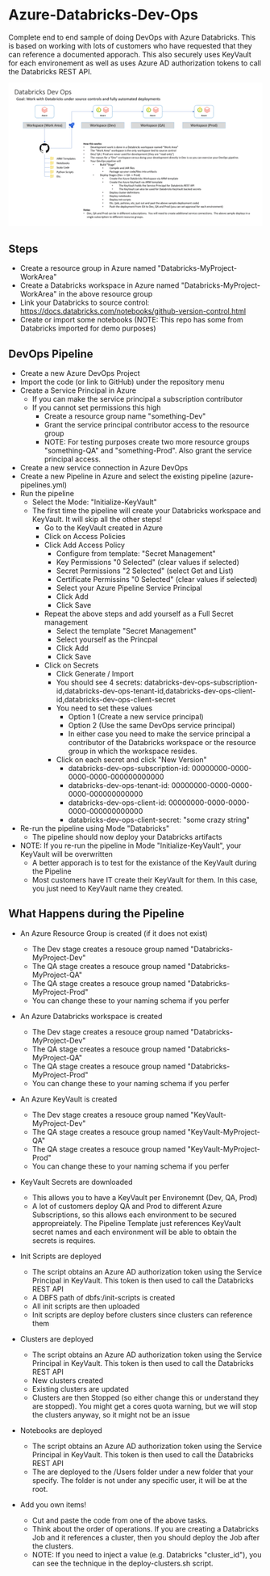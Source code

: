 # Azure-Databricks-Dev-Ops
Complete end to end sample of doing DevOps with Azure Databricks.  This is based on working with lots of customers who have requested that they can reference a documented apporach. This also securely uses KeyVault for each environement as well as uses Azure AD authorization tokens to call the Databricks REST API.


![alt tag](https://raw.githubusercontent.com/AdamPaternostro/Azure-Databricks-Dev-Ops/master/images/Databricks-Dev-Ops.gif)


## Steps
- Create a resource group in Azure named "Databricks-MyProject-WorkArea"
- Create a Databricks workspace in Azure named "Databricks-MyProject-WorkArea" in the above resource group
- Link your Databricks to source control: https://docs.databricks.com/notebooks/github-version-control.html
- Create or import some notebooks (NOTE: This repo has some from Databricks imported for demo purposes)

## DevOps Pipeline
- Create a new Azure DevOps Project
- Import the code (or link to GitHub) under the repository menu
- Create a Service Principal in Azure
   - If you can make the service principal a subscription contributor 
   - If you cannot set permissions this high
      - Create a resource group name "something-Dev"
      - Grant the service principal contributor access to the resource group
      - NOTE: For testing purposes create two more resource groups "something-QA" and "something-Prod".  Also grant the service principal access.
- Create a new service connection in Azure DevOps
- Create a new Pipeline in Azure and select the existing pipeline (azure-pipelines.yml)
- Run the pipeline
  - Select the Mode: "Initialize-KeyVault"
  - The first time the pipeline will create your Databricks workspace and KeyVault.  It will skip all the other steps!
     - Go to the KeyVault created in Azure
     - Click on Access Policies
     - Click Add Access Policy
        - Configure from template: "Secret Management"
        - Key Permissions "0 Selected" (clear values if selected)
        - Secret Permissions "2 Selected" (select Get and List)
        - Certificate Permissins "0 Selected" (clear values if selected)
        - Select your Azure Pipeline Service Principal
        - Click Add
        - Click Save
     - Repeat the above steps and add yourself as a Full Secret management 
        - Select the template "Secret Management"
        - Select yourself as the Princpal
        - Click Add
        - Click Save
     - Click on Secrets
       - Click Generate / Import
       - You should see 4 secrets: databricks-dev-ops-subscription-id,databricks-dev-ops-tenant-id,databricks-dev-ops-client-id,databricks-dev-ops-client-secret
       - You need to set these values
          - Option 1 (Create a new service principal)
          - Option 2 (Use the same DevOps service principal)
          - In either case you need to make the service principal a contributor of the Databricks workspace or the resource group in which the workspace resides.
       - Click on each secret and click "New Version"
          - databricks-dev-ops-subscription-id: 00000000-0000-0000-0000-000000000000
          - databricks-dev-ops-tenant-id: 00000000-0000-0000-0000-000000000000
          - databricks-dev-ops-client-id: 00000000-0000-0000-0000-000000000000
          - databricks-dev-ops-client-secret: "some crazy string"
- Re-run the pipeline using Mode "Databricks"
  - The pipeline should now deploy your Databricks artifacts  
- NOTE: If you re-run the pipeline in Mode "Initialize-KeyVault", your KeyVault will be overwritten
  - A better apporach is to test for the existance of the KeyVault during the Pipeline
  - Most customers have IT create their KeyVault for them.  In this case, you just need to KeyVault name they created. 

## What Happens during the Pipeline
- An Azure Resource Group is created (if it does not exist)
  - The Dev stage creates a resouce group named "Databricks-MyProject-Dev"
  - The QA stage creates a resouce group named "Databricks-MyProject-QA"
  - The QA stage creates a resouce group named "Databricks-MyProject-Prod"
  - You can change these to your naming schema if you perfer

- An Azure Databricks workspace is created
  - The Dev stage creates a resouce group named "Databricks-MyProject-Dev"
  - The QA stage creates a resouce group named "Databricks-MyProject-QA"
  - The QA stage creates a resouce group named "Databricks-MyProject-Prod"
  - You can change these to your naming schema if you perfer

- An Azure KeyVault is created
  - The Dev stage creates a resouce group named "KeyVault-MyProject-Dev"
  - The QA stage creates a resouce group named "KeyVault-MyProject-QA"
  - The QA stage creates a resouce group named "KeyVault-MyProject-Prod"
  - You can change these to your naming schema if you perfer

- KeyVault Secrets are downloaded
  - This allows you to have a KeyVault per Environemnt (Dev, QA, Prod)
  - A lot of customers deploy QA and Prod to different Azure Subscriptions, so this allows each environment to be secured appropreiately.  The Pipeline Template just references KeyVault secret names and each environment will be able to obtain the secrets is requires.

- Init Scripts are deployed
   - The script obtains an Azure AD authorization token using the Service Principal in KeyVault.  This token is then used to call the Databricks REST API
   - A DBFS path of dbfs:/init-scripts is created
   - All init scripts are then uploaded 
   - Init scripts are deploy before clusters since clusters can reference them

- Clusters are deployed
   - The script obtains an Azure AD authorization token using the Service Principal in KeyVault.  This token is then used to call the Databricks REST API
   - New clusters created
   - Existing clusters are updated
   - Clusters are then Stopped (so either change this or understand they are stopped). You might get a cores quota warning, but we will stop the clusters anyway, so it might not be an issue

- Notebooks are deployed
   - The script obtains an Azure AD authorization token using the Service Principal in KeyVault.  This token is then used to call the Databricks REST API
   - The are deployed to the /Users folder under a new folder that your specify.  The folder is not under any specific user, it will be at the root.

- Add you own items!
  - Cut and paste the code from one of the above tasks.
  - Think about the order of operations.  If you are creating a Databricks Job and it references a cluster, then you should deploy the Job after the clusters.
  - NOTE: If you need to inject a value (e.g. Databricks "cluster_id"), you can see the technique in the deploy-clusters.sh script.


